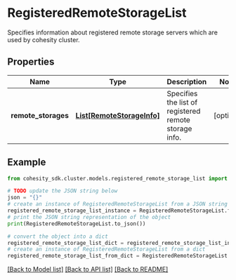 # RegisteredRemoteStorageList

Specifies information about registered remote storage servers which are used by cohesity cluster.

## Properties

Name | Type | Description | Notes
------------ | ------------- | ------------- | -------------
**remote_storages** | [**List[RemoteStorageInfo]**](RemoteStorageInfo.md) | Specifies the list of registered remote storage info. | [optional] 

## Example

```python
from cohesity_sdk.cluster.models.registered_remote_storage_list import RegisteredRemoteStorageList

# TODO update the JSON string below
json = "{}"
# create an instance of RegisteredRemoteStorageList from a JSON string
registered_remote_storage_list_instance = RegisteredRemoteStorageList.from_json(json)
# print the JSON string representation of the object
print(RegisteredRemoteStorageList.to_json())

# convert the object into a dict
registered_remote_storage_list_dict = registered_remote_storage_list_instance.to_dict()
# create an instance of RegisteredRemoteStorageList from a dict
registered_remote_storage_list_from_dict = RegisteredRemoteStorageList.from_dict(registered_remote_storage_list_dict)
```
[[Back to Model list]](../README.md#documentation-for-models) [[Back to API list]](../README.md#documentation-for-api-endpoints) [[Back to README]](../README.md)


